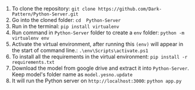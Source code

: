 1. To clone the repository:  `git clone https://github.com/Dark-Pattern/Python-Server.git`
2. Go into the cloned folder: `cd  Python-Server`
3. Run in the terminal: `pip install virtualenv`
4. Run command in `Python-Server` folder to create a `env` folder: `python -m virtualenv env`
5. Activate the virtual environment, after running this `(env)` will appear in the start of command line.: `.\env\Scripts\activate.ps1`
6. To install all the requirements in the virtual environment: `pip install -r requirements.txt`
7. Download the model from google drive and extract it into `Python-Server`. Keep model's folder name as `model.yesno.update`
8. It will run the Python server on `http://localhost:3000`: `python app.py`

